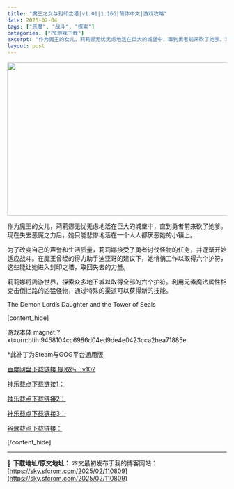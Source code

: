 ```yaml
---
title: "魔王之女与封印之塔|v1.01|1.16G|简体中文|游戏攻略"
date: 2025-02-04
tags: ["恶魔", "战斗", "探索"]
categories: ["PC游戏下载"]
excerpt: "作为魔王的女儿，莉莉娜无忧无虑地活在巨大的城堡中，直到勇者前来砍了她爹。现在失去恶魔之力后，她只能悲惨地活在一个人人都厌恶她的小镇上。 为了改变自己的声誉和生活质量，莉莉娜接受了勇者讨伐怪物的任务，并逐渐开始适应战斗。在魔王曾经的得力助手迪亚哥的建议下，她悄悄工作以取得六个护符，这些能让她进入封印之&hellip;"
layout: post
---
```


<img class="aligncenter size-full wp-image-110810" src="https://sky.sfcrom.com/wp-content/uploads/2025/02/2025020407221341.webp" alt="" width="616" height="353" />

作为魔王的女儿，莉莉娜无忧无虑地活在巨大的城堡中，直到勇者前来砍了她爹。现在失去恶魔之力后，她只能悲惨地活在一个人人都厌恶她的小镇上。

为了改变自己的声誉和生活质量，莉莉娜接受了勇者讨伐怪物的任务，并逐渐开始适应战斗。在魔王曾经的得力助手迪亚哥的建议下，她悄悄工作以取得六个护符，这些能让她进入封印之塔，取回失去的力量。

莉莉娜将周游世界，探索众多地下城以取得全部的六个护符。利用元素魔法属性相克击倒拦路的凶猛怪物，通过特殊的渠道可以获得新的技能。

The Demon Lord’s Daughter and the Tower of Seals

[content_hide]

游戏本体
magnet:?xt=urn:btih:9458104cc6986d04ed9de4e0423cca2bea71885e

*此补丁为Steam与GOG平台通用版

<a href="https://pan.baidu.com/s/1Kk7Bk0WZmnq9ZY6roBMfsw?pwd=v102">百度网盘下载链接 提取码：v102</a>

<a href="https://kaguraserver.com/KaguraGames/CN/patch/The%20Demon%20Lords%20Daughter%20and%20the%20Tower%20of%20Seals/The%20Demon%20Lords%20Daughter%20and%20the%20Tower%20of%20Seals%20CN%20Patch%20v1.02.exe">神乐载点下载链接1：</a>

<a href="https://kagurachan.com/KaguraGames/CN/patch/The%20Demon%20Lords%20Daughter%20and%20the%20Tower%20of%20Seals/The%20Demon%20Lords%20Daughter%20and%20the%20Tower%20of%20Seals%20CN%20Patch%20v1.02.exe">神乐载点下载链接2：</a>

<a href="https://kaguragamespatch.com/KaguraGames/CN/patch/The%20Demon%20Lords%20Daughter%20and%20the%20Tower%20of%20Seals/The%20Demon%20Lords%20Daughter%20and%20the%20Tower%20of%20Seals%20CN%20Patch%20v1.02.exe">神乐载点下载链接3：</a>

<a href="https://drive.google.com/file/d/1cT7oiwluf-8lo312eekDeMOgRNRxqI4Z/view?usp=drive_link">谷歌载点下载链接：</a>

[/content_hide]

---
📖 **下载地址/原文地址：** 本文最初发布于我的博客网站：[https://sky.sfcrom.com/2025/02/110809](https://sky.sfcrom.com/2025/02/110809)
